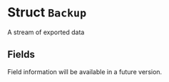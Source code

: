 # Struct `Backup`

A stream of exported data

## Fields

Field information will be available in a future version.

